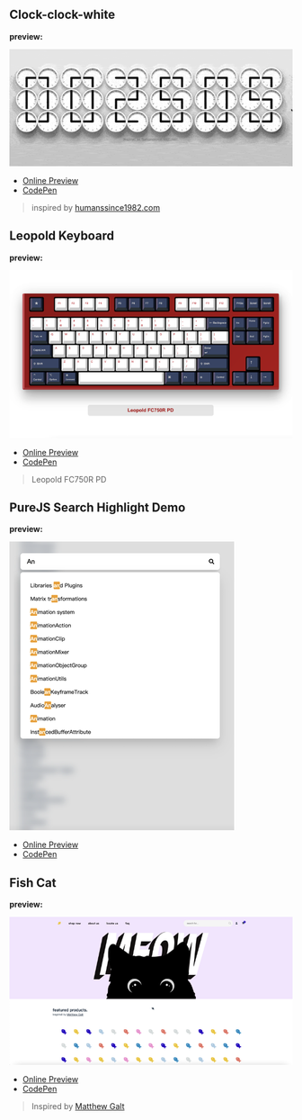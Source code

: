 ## Clock-clock-white

**preview:**

![clock-clock-prev](./assets/imgs/clock-clock-white-prev.gif)

- [Online Preview](https://catsjuice.github.io/awesome-effects/clock-clock-white/)
- [CodePen](https://codepen.io/catsjuice/pen/MWJQxqo)

> inspired by [humanssince1982.com](https://www.humanssince1982.com)

## Leopold Keyboard

**preview:**

![leopold-keyboard](./assets/imgs/leopoldKeyboard.png)

- [Online Preview](https://catsjuice.github.io/awesome-effects/leopold-keyboard/)
- [CodePen](https://codepen.io/catsjuice/pen/RwKBJgN)

> Leopold FC750R PD

## PureJS Search Highlight Demo

**preview:**

![SearchInList](./assets/imgs/search-in-list.png)

- [Online Preview](https://catsjuice.github.io/awesome-effects/search-in-list/)
- [CodePen](https://codepen.io/catsjuice/pen/GRmMJod)

## Fish Cat

**preview:**

![fish-cat](./assets/imgs/fish-cat.png)

- [Online Preview](https://catsjuice.github.io/awesome-effects/fish-cat/)
- [CodePen](https://codepen.io/catsjuice/pen/dydqBBO)

> Inspired by [Matthew Galt](https://dribbble.com/shots/18429494-MEOW-Ecommerce-page/attachments/13639482?mode=media)